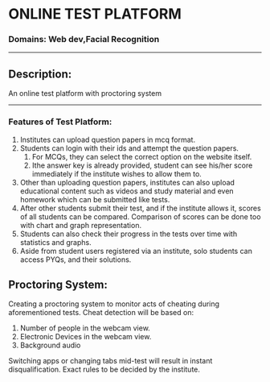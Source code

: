 # **ONLINE TEST PLATFORM**

### **Domains:** Web dev,Facial Recognition

---

## Description:
An online test platform with proctoring system

---

### **Features** of Test Platform:
1. Institutes can upload question papers in mcq format.
2. Students can login with their ids and attempt the question papers.
   1. For MCQs, they can select the correct option on the website itself.
   2. Ithe answer key is already provided, student can see his/her score immediately if the institute wishes to allow them to.
1. Other than uploading question papers, institutes can also upload educational content such as videos and study
material and even homework which can be submitted like tests.
1. After other students submit their test, and if the institute allows it, scores of all students can be compared.
Comparison of scores can be done too with chart and graph representation.
1. Students can also check their progress in the tests over time with statistics and graphs.
2. Aside from student users registered via an institute, solo students can access PYQs, and their solutions.

## Proctoring System:
Creating a proctoring system to monitor acts of cheating during aforementioned tests.
Cheat detection will be based on:
1. Number of people in the webcam view.
2. Electronic Devices in the webcam view.
3. Background audio

Switching apps or changing tabs mid-test will result in instant disqualification. Exact rules to be decided by the
institute.
